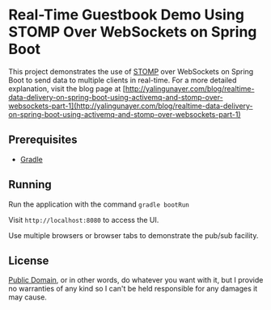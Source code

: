 # Real-Time Guestbook Demo Using STOMP Over WebSockets on Spring Boot

This project demonstrates the use of [STOMP](https://stomp.github.io/) over WebSockets on Spring Boot to send data to multiple clients in real-time. For a more detailed explanation, visit the blog page at [http://yalingunayer.com/blog/realtime-data-delivery-on-spring-boot-using-activemq-and-stomp-over-websockets-part-1](http://yalingunayer.com/blog/realtime-data-delivery-on-spring-boot-using-activemq-and-stomp-over-websockets-part-1)

## Prerequisites

- [Gradle](https://gradle.org/)

## Running

Run the application with the command ```gradle bootRun```

Visit ```http://localhost:8080``` to access the UI.

Use multiple browsers or browser tabs to demonstrate the pub/sub facility.

## License

[Public Domain](http://choosealicense.com/licenses/unlicense/), or in other words, do whatever you want with it, but I provide no warranties of any kind so I can't be held responsible for any damages it may cause.